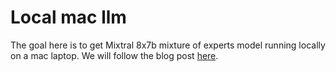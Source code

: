 # Local mac llm

The goal here is to get Mixtral 8x7b mixture of experts model running locally on a mac laptop. We will follow the blog post [here](https://blog.llamaindex.ai/running-mixtral-8x7-locally-with-llamaindex-e6cebeabe0ab).